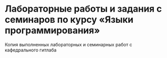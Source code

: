 # Лабораторные работы и задания с семинаров по курсу «Языки программирования»

Копия выполненных лабораторных и семинарных работ с кафедрального гитлаба
